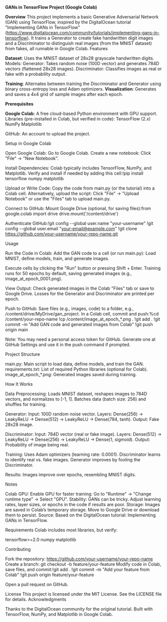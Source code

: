 **GANs in TensorFlow Project (Google Colab)**

**Overview**
This project implements a basic Generative Adversarial Network (GAN) using TensorFlow, inspired by the DigitalOcean tutorial "Implementing GANs in TensorFlow" (https://www.digitalocean.com/community/tutorials/implementing-gans-in-tensorflow). It trains a Generator to create fake handwritten digit images and a Discriminator to distinguish real images (from the MNIST dataset) from fakes, all runnable in Google Colab.
Features

**Dataset**: Uses the MNIST dataset of 28x28 grayscale handwritten digits.
Models:
Generator: Takes random noise (100D vector) and generates 784D vectors (flattened 28x28 images).
Discriminator: Classifies images as real or fake with a probability output.


**Training**: Alternates between training the Discriminator and Generator using binary cross-entropy loss and Adam optimizers.
**Visualization**: Generates and saves a 4x4 grid of sample images after each epoch.

**Prerequisites**

**Google Colab**: A free cloud-based Python environment with GPU support.
Libraries (pre-installed in Colab, but verified in code):
TensorFlow (2.x)
NumPy
Matplotlib


GitHub: An account to upload the project.

Setup in Google Colab

Open Google Colab:
Go to Google Colab.
Create a new notebook: Click "File" → "New Notebook".


Install Dependencies:
Colab typically includes TensorFlow, NumPy, and Matplotlib. Verify and install if needed by adding this cell:!pip install tensorflow numpy matplotlib




Upload or Write Code:
Copy the code from main.py (or the tutorial) into a Colab cell.
Alternatively, upload the script:
Click "File" → "Upload Notebook" or use the "Files" tab to upload main.py.




Connect to GitHub:
Mount Google Drive (optional, for saving files):from google.colab import drive
drive.mount('/content/drive')


Authenticate GitHub:!git config --global user.name "your-username"
!git config --global user.email "your-email@example.com"
!git clone https://github.com/your-username/your-repo-name.git





Usage

Run the Code in Colab:
Add the GAN code to a cell (or run main.py):
Load MNIST, define models, train, and generate images.


Execute cells by clicking the "Run" button or pressing Shift + Enter.
Training runs for 50 epochs by default, saving generated images (e.g., image_at_epoch_0001.png).


View Output:
Check generated images in the Colab "Files" tab or save to Google Drive.
Losses for the Generator and Discriminator are printed per epoch.


Push to GitHub:
Save files (e.g., images, code) to a folder, e.g., /content/drive/MyDrive/gan_project.
In a Colab cell, commit and push:%cd /content/your-repo-name
!cp /content/image_at_epoch_*.png .
!git add .
!git commit -m "Add GAN code and generated images from Colab"
!git push origin main


Note: You may need a personal access token for GitHub. Generate one at GitHub Settings and use it in the push command if prompted.



Project Structure

main.py: Main script to load data, define models, and train the GAN.
requirements.txt: List of required Python libraries (optional for Colab).
image_at_epoch_*.png: Generated images saved during training.

How It Works

Data Preprocessing:
Loads MNIST dataset, reshapes images to 784D vectors, and normalizes to [-1, 1].
Batches data (batch size: 256) and shuffles for training.


Generator:
Input: 100D random noise vector.
Layers: Dense(256) → LeakyReLU → Dense(512) → LeakyReLU → Dense(784, tanh).
Output: Fake 28x28 image.


Discriminator:
Input: 784D vector (real or fake image).
Layers: Dense(512) → LeakyReLU → Dense(256) → LeakyReLU → Dense(1, sigmoid).
Output: Probability of image being real.


Training:
Uses Adam optimizers (learning rate: 0.0001).
Discriminator learns to identify real vs. fake images.
Generator improves by fooling the Discriminator.


Results: Images improve over epochs, resembling MNIST digits.

Notes

Colab GPU: Enable GPU for faster training: Go to "Runtime" → "Change runtime type" → Select "GPU".
Stability: GANs can be tricky. Adjust learning rates, layer sizes, or epochs in the code if results are poor.
Storage: Images are saved in Colab’s temporary storage. Move to Google Drive or download them to persist.
Source: Based on the DigitalOcean tutorial: Implementing GANs in TensorFlow.

Requirements
Colab includes most libraries, but verify:

tensorflow>=2.0
numpy
matplotlib

Contributing

Fork the repository: https://github.com/your-username/your-repo-name
Create a branch: git checkout -b feature/your-feature
Modify code in Colab, save files, and commit:!git add .
!git commit -m "Add your feature from Colab"
!git push origin feature/your-feature


Open a pull request on GitHub.

License
This project is licensed under the MIT License. See the LICENSE file for details.
Acknowledgments

Thanks to the DigitalOcean community for the original tutorial.
Built with TensorFlow, NumPy, and Matplotlib in Google Colab.

